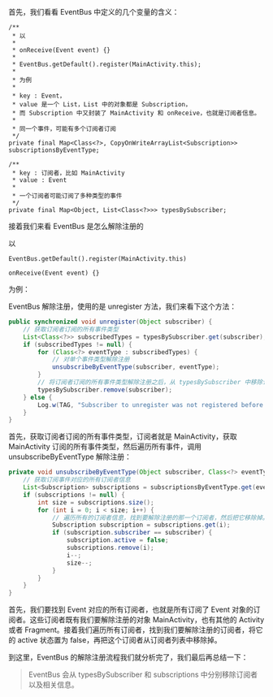 首先，我们看看 EventBus 中定义的几个变量的含义：

```
/**
 * 以
 *
 * onReceive(Event event) {}
 *
 * EventBus.getDefault().register(MainActivity.this);
 *
 * 为例
 *
 * key : Event，
 * value 是一个 List，List 中的对象都是 Subscription，
 * 而 Subscription 中又封装了 MainActivity 和 onReceive，也就是订阅者信息。
 * 
 * 同一个事件，可能有多个订阅者订阅
 */
private final Map<Class<?>, CopyOnWriteArrayList<Subscription>> subscriptionsByEventType;

/**
 * key : 订阅者，比如 MainActivity
 * value : Event
 * 
 * 一个订阅者可能订阅了多种类型的事件
 */
private final Map<Object, List<Class<?>>> typesBySubscriber;
```

接着我们来看 EventBus 是怎么解除注册的

以 

```
EventBus.getDefault().register(MainActivity.this)

onReceive(Event event) {}
``` 

为例：

EventBus 解除注册，使用的是 unregister 方法，我们来看下这个方法：

```java
public synchronized void unregister(Object subscriber) {
    // 获取订阅者订阅的所有事件类型
    List<Class<?>> subscribedTypes = typesBySubscriber.get(subscriber);
    if (subscribedTypes != null) {
        for (Class<?> eventType : subscribedTypes) {
            // 对单个事件类型解除注册
            unsubscribeByEventType(subscriber, eventType);
        }
        // 将订阅者订阅的所有事件类型解除注册之后，从 typesBySubscriber 中移除订阅者
        typesBySubscriber.remove(subscriber);
    } else {
        Log.w(TAG, "Subscriber to unregister was not registered before: " + subscriber.getClass());
    }
}
```

首先，获取订阅者订阅的所有事件类型，订阅者就是 MainActivity，获取 MainActivity 订阅的所有事件类型，然后遍历所有事件，调用 unsubscribeByEventType 解除注册：

```java
private void unsubscribeByEventType(Object subscriber, Class<?> eventType) {
    // 获取订阅事件对应的所有订阅者信息
    List<Subscription> subscriptions = subscriptionsByEventType.get(eventType);
    if (subscriptions != null) {
        int size = subscriptions.size();
        for (int i = 0; i < size; i++) {
            // 遍历所有的订阅者信息，找到要解除注册的那一个订阅者，然后把它移除掉。
            Subscription subscription = subscriptions.get(i);
            if (subscription.subscriber == subscriber) {
                subscription.active = false;
                subscriptions.remove(i);
                i--;
                size--;
            }
        }
    }
}
```

首先，我们要找到 Event 对应的所有订阅者，也就是所有订阅了 Event 对象的订阅者。这些订阅者既有我们要解除注册的对象 MainActivity，也有其他的 Activity 或者 Fragment。接着我们遍历所有订阅者，找到我们要解除注册的订阅者，将它的 active 状态置为 false，再把这个订阅者从订阅者列表中移除掉。

到这里，EventBus 的解除注册流程我们就分析完了，我们最后再总结一下：

> EventBus 会从 typesBySubscriber 和 subscriptions 中分别移除订阅者以及相关信息。